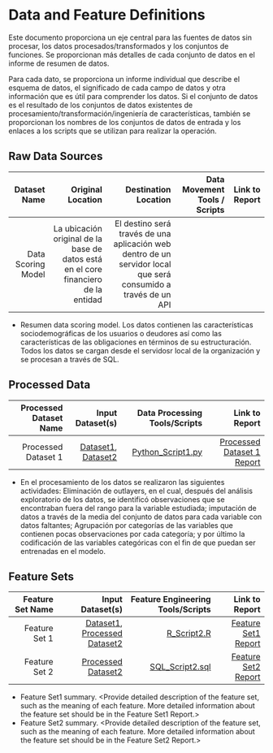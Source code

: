 # Data and Feature Definitions

Este documento proporciona un eje central para las fuentes de datos sin procesar, los datos procesados/transformados y los conjuntos de funciones. Se proporcionan más detalles de cada conjunto de datos en el informe de resumen de datos.

Para cada dato, se proporciona un informe individual que describe el esquema de datos, el significado de cada campo de datos y otra información que es útil para comprender los datos. Si el conjunto de datos es el resultado de los conjuntos de datos existentes de procesamiento/transformación/ingeniería de características, también se proporcionan los nombres de los conjuntos de datos de entrada y los enlaces a los scripts que se utilizan para realizar la operación.

## Raw Data Sources

| Dataset Name | Original Location   | Destination Location  | Data Movement Tools / Scripts | Link to Report |
| ---:| ---: | ---: | ---: | -----: |
| Data Scoring Model |La ubicación original de la base de datos está en el core financiero de la entidad|El destino será través de una aplicación web dentro de un servidor local que será consumido  a través de un API|  | |

* Resumen data scoring model. Los datos contienen las características sociodemográficas de los usuarios o deudores así como las características de las obligaciones en términos de su estructuración. Todos los datos se cargan desde el servidosr local de la organización y se procesan a través de SQL.

## Processed Data
| Processed Dataset Name | Input Dataset(s)   | Data Processing Tools/Scripts | Link to Report |
| ---:| ---: | ---: | ---: | 
| Processed Dataset 1 | [Dataset1](link/to/dataset1/report), [Dataset2](link/to/dataset2/report) | [Python_Script1.py](link/to/python/script/file/in/Code) | [Processed Dataset 1 Report](link/to/report1)|

* En el procesamiento de los datos se realizaron las siguientes actividades: Eliminación de outlayers, en el cual, después del análisis exploratorio de los datos, se identificó observaciones que se encontraban fuera del rango para la variable estudiada; imputación de datos a través de la media del conjunto de datos para cada variable con datos faltantes; Agrupación por categorías de las variables que contienen pocas observaciones por cada categoría; y por último la codificación de las variables categóricas con el fin de que puedan ser entrenadas en el modelo.

## Feature Sets

| Feature Set Name | Input Dataset(s)   | Feature Engineering Tools/Scripts | Link to Report |
| ---:| ---: | ---: | ---: | 
| Feature Set 1 | [Dataset1](link/to/dataset1/report), [Processed Dataset2](link/to/dataset2/report) | [R_Script2.R](link/to/R/script/file/in/Code) | [Feature Set1 Report](link/to/report1)|
| Feature Set 2 | [Processed Dataset2](link/to/dataset2/report) |[SQL_Script2.sql](link/to/sql/script/file/in/Code) | [Feature Set2 Report](link/to/report2)|

* Feature Set1 summary. <Provide detailed description of the feature set, such as the meaning of each feature. More detailed information about the feature set should be in the Feature Set1 Report.>
* Feature Set2 summary. <Provide detailed description of the feature set, such as the meaning of each feature. More detailed information about the feature set should be in the Feature Set2 Report.> 
